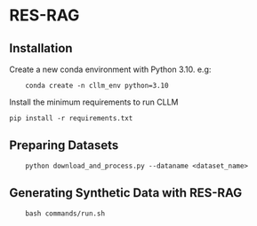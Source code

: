 # RES-RAG

## Installation

Create a new conda environment with Python 3.10. e.g:
```shell
    conda create -n cllm_env python=3.10
```

Install the minimum requirements to run CLLM
 ```shell
pip install -r requirements.txt
 ```

## Preparing Datasets
```shell
    python download_and_process.py --dataname <dataset_name>
```

## Generating Synthetic Data with RES-RAG
```shell
    bash commands/run.sh
```